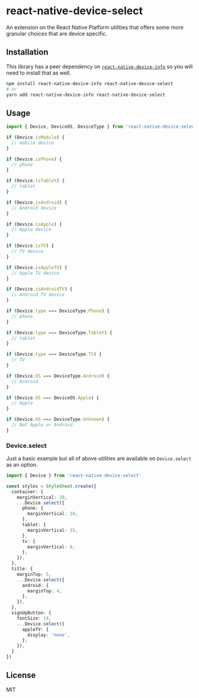 # react-native-device-select

An extension on the React Native Platform utilities that offers some more granular choices that are device specific.

## Installation

This library has a peer dependency on [`react-native-device-info`](https://github.com/react-native-device-info/react-native-device-info) so you will need to install that as well.

```sh
npm install react-native-device-info react-native-device-select
# or
yarn add react-native-device-info react-native-device-select
```

## Usage

```ts
import { Device, DeviceOS, DeviceType } from 'react-native-device-select'

if (Device.isMobile) {
  // mobile device
}

if (Device.isPhone) {
  // phone
}

if (Device.isTablet) {
  // tablet
}

if (Device.isAndroid) {
  // Android device
}

if (Device.isApple) {
  // Apple device
}

if (Device.isTV) {
  // TV device
}

if (Device.isAppleTV) {
  // Apple TV device
}

if (Device.isAndroidTV) {
  // Android TV device
}

if (Device.type === DeviceType.Phone) {
  // phone
}

if (Device.type === DeviceType.Tablet) {
  // tablet
}

if (Device.type === DeviceType.TV) {
  // TV
}

if (Device.OS === DeviceType.Android) {
  // Android
}

if (Device.OS === DeviceOS.Apple) {
  // Apple
}

if (Device.OS === DeviceType.Unknown) {
  // Not Apple or Android
}
```

### Device.select

Just a basic example but all of above utilities are available on `Device.select` as an option.

```ts
import { Device } from 'react-native-device-select'

const styles = StyleSheet.create({
  container: {
    marginVertical: 20,
    ...Device.select({
      phone: {
        marginVertical: 10,
      },
      tablet: {
        marginVertical: 15,
      },
      tv: {
        marginVertical: 0,
      },
    }),
  },
  title: {
    marginTop: 5,
    ...Device.select({
      android: {
        marginTop: 4,
      },
    }),
  },
  signUpButton: {
    fontSize: 14,
    ...Device.select({
      appleTV: {
        display: 'none',
      },
    }),
  }
})
```

## License

MIT

